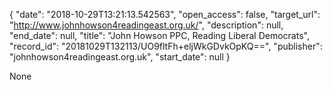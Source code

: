 {
  "date": "2018-10-29T13:21:13.542563", 
  "open_access": false, 
  "target_url": "http://www.johnhowson4readingeast.org.uk/", 
  "description": null, 
  "end_date": null, 
  "title": "John Howson PPC, Reading Liberal Democrats", 
  "record_id": "20181029T132113/UO9fltFh+eljWkGDvkOpKQ==", 
  "publisher": "johnhowson4readingeast.org.uk", 
  "start_date": null
}

None